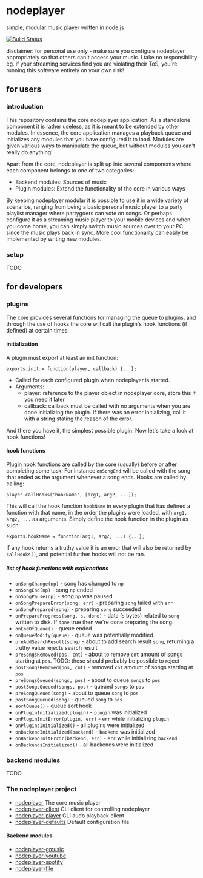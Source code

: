 nodeplayer
==========

simple, modular music player written in node.js

[![Build Status](https://travis-ci.org/FruitieX/nodeplayer.svg?branch=master)](https://travis-ci.org/FruitieX/nodeplayer)

disclaimer: for personal use only - make sure you configure nodeplayer
appropriately so that others can't access your music. I take no responsibility
eg. if your streaming services find you are violating their ToS, you're running
this software entirely on your own risk!

for users
---------

### introduction

This repository contains the core nodeplayer application. As a standalone
component it is rather useless, as it is meant to be extended by other modules.
In essence, the core application manages a playback queue and initializes any
modules that you have configured it to load. Modules are given various ways to
manipulate the queue, but without modules you can't really do anything!

Apart from the core, nodeplayer is split up into several components where each
component belongs to one of two categories:

* Backend modules: Sources of music
* Plugin modules: Extend the functionality of the core in various ways

By keeping nodeplayer modular it is possible to use it in a wide variety of
scenarios, ranging from being a basic personal music player to a party playlist
manager where partygoers can vote on songs. Or perhaps configure it as a
streaming music player to your mobile devices and when you come home, you can
simply switch music sources over to your PC since the music plays back in sync.
More cool functionality can easily be implemented by writing new modules.

### setup

TODO

for developers
--------------

### plugins

The core provides several functions for managing the queue to plugins, and
through the use of hooks the core will call the plugin's hook functions (if
defined) at certain times.

#### initialization

A plugin must export at least an init function:

    exports.init = function(player, callback) {...};

* Called for each configured plugin when nodeplayer is started.
* Arguments:
  * player: reference to the player object in nodeplayer core, store this if you
    need it later
  * callback: callback must be called with no arguments when you are done
    initializing the plugin. If there was an error initializing, call it with a
    string stating the reason of the error.

And there you have it, the simplest possible plugin. Now let's take a look at
hook functions!

#### hook functions

Plugin hook functions are called by the core (usually) before or after completing
some task. For instance `onSongEnd` will be called with the song that ended as
the argument whenever a song ends. Hooks are called by calling:

    player.callHooks('hookName', [arg1, arg2, ...]);

This will call the hook function `hookName` in every plugin that has defined a
function with that name, in the order the plugins were loaded, with `arg1,
arg2, ...` as arguments. Simply define the hook function in the plugin as such:

    exports.hookName = function(arg1, arg2, ...) {...};

If any hook returns a truthy value it is an error that will also be returned by
`callHooks()`, and potential further hooks will not be ran.

##### list of hook functions with explanations

* `onSongChange(np)` - song has changed to `np`
* `onSongEnd(np)` - song `np` ended
* `onSongPause(np)` - song `np` was paused
* `onSongPrepareError(song, err)` - preparing `song` failed with `err`
* `onSongPrepared(song)` - preparing `song` succeeded
* `onPrepareProgress(song, s, done)` - data (`s` bytes) related to `song` written to disk. If `done` true then we're done preparing the song.
* `onEndOfQueue()` - queue ended
* `onQueueModify(queue)` - queue was potentially modified
* `preAddSearchResult(song)` - about to add search result `song`, returning a truthy value rejects search result
* `preSongsRemoved(pos, cnt)` - about to remove `cnt` amount of songs starting at `pos`. TODO: these should probably be possible to reject
* `postSongsRemoved(pos, cnt)` - removed `cnt` amount of songs starting at `pos`
* `preSongsQueued(songs, pos)` - about to queue `songs` to `pos`
* `postSongsQueued(songs, pos)` - queued `songs` to `pos`
* `preSongQueued(song)` - about to queue `song` to `pos`
* `postSongQueued(song)` - queued `song` to `pos`
* `sortQueue()` - queue sort hook
* `onPluginInitialized(plugin)` - `plugin` was initialized
* `onPluginInitError(plugin, err)` - `err` while initializing `plugin`
* `onPluginsInitialized()` - all plugins were initialized
* `onBackendInitialized(backend)` - `backend` was initialized
* `onBackendInitError(backend, err)` - `err` while initializing `backend`
* `onBackendsInitialized()` - all backends were initialized

### backend modules

TODO

### The nodeplayer project
* [nodeplayer](https://github.com/FruitieX/nodeplayer) The core music player
* [nodeplayer-client](https://github.com/FruitieX/nodeplayer-client) CLI client for controlling nodeplayer
* [nodeplayer-player](https://github.com/FruitieX/nodeplayer-player) CLI audo playback client
* [nodeplayer-defaults](https://github.com/FruitieX/nodeplayer-defaults) Default configuration file

#### Backend modules
* [nodeplayer-gmusic](https://github.com/FruitieX/nodeplayer-gmusic)
* [nodeplayer-youtube](https://github.com/FruitieX/nodeplayer-youtube)
* [nodeplayer-spotify](https://github.com/FruitieX/nodeplayer-spotify)
* [nodeplayer-file](https://github.com/FruitieX/nodeplayer-file)
